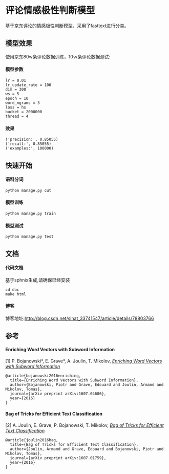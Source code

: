 # 评论情感极性判断模型
基于京东评论的情感极性判断模型，采用了fasttext进行分类。

## 模型效果
使用京东80w条评论数据训练，10ｗ条评论数据测试:
#### 模型参数

    lr = 0.01
    lr_update_rate = 100
    dim = 300
    ws = 5
    epoch = 10
    word_ngrams = 3
    loss = hs
    bucket = 2000000
    thread = 4

#### 效果

    ('precision:', 0.85055)
    ('recall:', 0.85055)
    ('examples:', 100000)

## 快速开始
#### 语料分词

    python manage.py cut

#### 模型训练

    python manage.py train

#### 模型测试

    python manage.py test

## 文档
#### 代码文档
基于sphnix生成,请确保已经安装

    cd doc
    make html

#### 博客
博客地址:http://blog.csdn.net/sinat_33741547/article/details/78803766

## 参考
#### Enriching Word Vectors with Subword Information

[1] P. Bojanowski\*, E. Grave\*, A. Joulin, T. Mikolov, [*Enriching Word Vectors with Subword Information*](https://arxiv.org/pdf/1607.04606v1.pdf)

```
@article{bojanowski2016enriching,
  title={Enriching Word Vectors with Subword Information},
  author={Bojanowski, Piotr and Grave, Edouard and Joulin, Armand and Mikolov, Tomas},
  journal={arXiv preprint arXiv:1607.04606},
  year={2016}
}
```

#### Bag of Tricks for Efficient Text Classification

[2] A. Joulin, E. Grave, P. Bojanowski, T. Mikolov, [*Bag of Tricks for Efficient Text Classification*](https://arxiv.org/pdf/1607.01759v2.pdf)

```
@article{joulin2016bag,
  title={Bag of Tricks for Efficient Text Classification},
  author={Joulin, Armand and Grave, Edouard and Bojanowski, Piotr and Mikolov, Tomas},
  journal={arXiv preprint arXiv:1607.01759},
  year={2016}
}
```
